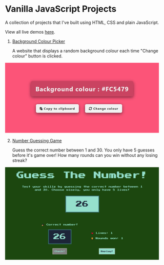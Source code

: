# Vanilla JavaScript Projects

A collection of projects that I've built using HTML, CSS and plain JavaScript.

View all live demos [here](https://vanilla-javascript-projects.netlify.app).

1. [Background Colour Picker](https://vanilla-javascript-projects.netlify.app/01-background-colour-picker/)

   A website that displays a random background colour each time "Change colour" button is clicked.

![Background Colour Picker](00-assets/images/projects/markdown/01-background-colour-picker.jpg)

2. [Number Guessing Game](https://vanillajs-only.netlify.app/02-number-guessing-game/)

   Guess the correct number between 1 and 30. You only have 5 guesses before it's game over! How many rounds can you win without any losing streak?

![Number Guessing Game](00-assets/images/projects/markdown/02-number-guessing-game.jpg)
